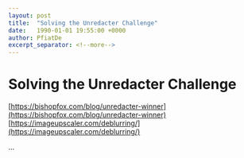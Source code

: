 ```yaml
---
layout: post
title:  "Solving the Unredacter Challenge"
date:   1990-01-01 19:55:00 +0000
author: PfiatDe
excerpt_separator: <!--more-->
---
```


# Solving the Unredacter Challenge
[https://bishopfox.com/blog/unredacter-winner](https://bishopfox.com/blog/unredacter-winner)
[https://imageupscaler.com/deblurring/](https://imageupscaler.com/deblurring/)

...
<!--more-->
